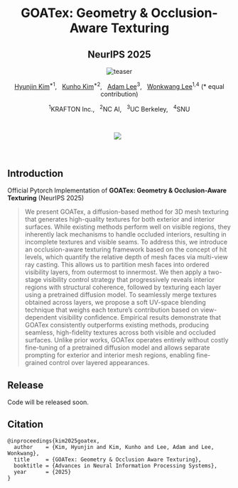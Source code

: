 <!-- #  (NeurIPS 2025)
![poster](./fig/teaser.png) -->

<h1 align="center">GOATex: Geometry &amp; Occlusion-Aware Texturing</h1>
<div align="center">
  
## **NeurIPS 2025**
![teaser](fig/teaser.png)

[Hyunjin Kim](https://kormachine.github.io)<sup>*1</sup>, &nbsp; 
[Kunho Kim](https://soulmates2.github.io/)<sup>*2</sup>, &nbsp; 
[Adam Lee](https://scholar.google.com/citations?user=uVYIIp0AAAAJ&hl=en)<sup>3</sup>, &nbsp; 
[Wonkwang Lee](https://1konny.github.io/whoami/)<sup>1,4</sup> (\* equal contribution)

<sup>1</sup>KRAFTON Inc., &nbsp; <sup>2</sup>NC AI, &nbsp; <sup>3</sup>UC Berkeley, &nbsp; <sup>4</sup>SNU

<br>


<!-- <a href='https://arxiv.org/abs/'><img src='https://img.shields.io/badge/arXiv.svg'></a> &nbsp; -->
<a href='https://goatex3d.github.io/'><img src='https://img.shields.io/badge/Project-Page-Green'></a> &nbsp;

<br>

</div>

## Introduction
Official Pytorch Implementation of **GOATex: Geometry &amp; Occlusion-Aware Texturing** (NeurIPS 2025)
> We present GOATex, a diffusion-based method for 3D mesh texturing that generates high-quality textures for both exterior and interior surfaces. While existing methods perform well on visible regions, they inherently lack mechanisms to handle occluded interiors, resulting in incomplete textures and visible seams. To address this, we introduce an occlusion-aware texturing framework based on the concept of hit levels, which quantify the relative depth of mesh faces via multi-view ray casting. This allows us to partition mesh faces into ordered visibility layers, from outermost to innermost. We then apply a two-stage visibility control strategy that progressively reveals interior regions with structural coherence, followed by texturing each layer using a pretrained diffusion model. To seamlessly merge textures obtained across layers, we propose a soft UV-space blending technique that weighs each texture’s contribution based on view-dependent visibility confidence. Empirical results demonstrate that GOATex consistently outperforms existing methods, producing seamless, high-fidelity textures across both visible and occluded surfaces. Unlike prior works, GOATex operates entirely without costly fine-tuning of a pretrained diffusion model and allows separate prompting for exterior and interior mesh regions, enabling fine-grained control over layered appearances.

## Release
Code will be released soon.

##  Citation
```
@inproceedings{kim2025goatex,
  author    = {Kim, Hyunjin and Kim, Kunho and Lee, Adam and Lee, Wonkwang},
  title     = {GOATex: Geometry & Occlusion Aware Texturing},
  booktitle = {Advances in Neural Information Processing Systems},
  year      = {2025}
}
```
